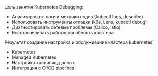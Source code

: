 Цель занятия Kubernetes Debugging:
- Анализировать логи и метрики подов (kubectl logs, describe)  
- Использовать инструменты отладки (k9s, Lens, kubectl debug)  
- Диагностировать сетевые проблемы (Calico, Istio) 
- Восстанавливать работоспособность кластера

Результат создание настройка и обслуживание кластера kubernetes:
- Kubernetes
- Managed Kubernetes
- Настройка хранилищ данных
- Интеграция с CI/CD pipelines
